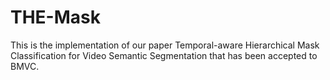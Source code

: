 # THE-Mask
This is the implementation of our paper Temporal-aware Hierarchical Mask Classification for Video Semantic Segmentation that has been accepted to BMVC.
